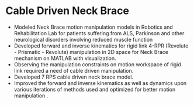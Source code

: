 # Cable Driven Neck Brace

- Modeled Neck Brace motion manipulation models in Robotics and Rehabilitation Lab for patients suffering from ALS, Parkinson and other neurological disorders involving reduced muscle function
- Developed forward and inverse kinematics for rigid link 4-RPR (Revolute - Prismatic - Revolute) manipulation in 2D space for Neck Brace mechanism on MATLAB with visualization.
- Observing the manipulation constraints on motion workspace of rigid link required a need of cable driven manipulation.
- Developed 7 RPS cable driven neck brace model.
- Improved the forward and inverse kinematics as well as dynamics upon various iterations of methods used and optimized for better motion manipulation .
